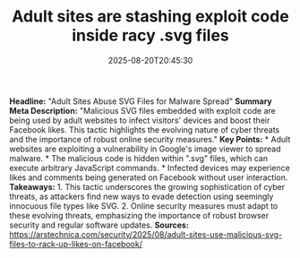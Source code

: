 ﻿---
title: "Adult sites are stashing exploit code inside racy .svg files"
date: "2025-08-20T20:45:30"
category: "Markets"
summary: ""
slug: "adult sites are stashing exploit code inside racy svg files"
source_urls:
  - "https://arstechnica.com/security/2025/08/adult-sites-use-malicious-svg-files-to-rack-up-likes-on-facebook/"
seo:
  title: "Adult sites are stashing exploit code inside racy .svg files | Hash n Hedge"
  description: ""
  keywords: ["news", "markets", "brief"]
---
**Headline:** "Adult Sites Abuse SVG Files for Malware Spread"  **Summary Meta Description:** "Malicious SVG files embedded with exploit code are being used by adult websites to infect visitors' devices and boost their Facebook likes. This tactic highlights the evolving nature of cyber threats and the importance of robust online security measures."  **Key Points:**  * Adult websites are exploiting a vulnerability in Google's image viewer to spread malware. * The malicious code is hidden within ".svg" files, which can execute arbitrary JavaScript commands. * Infected devices may experience likes and comments being generated on Facebook without user interaction.  **Takeaways:**  1. This tactic underscores the growing sophistication of cyber threats, as attackers find new ways to evade detection using seemingly innocuous file types like SVG. 2. Online security measures must adapt to these evolving threats, emphasizing the importance of robust browser security and regular software updates.  **Sources:**  https://arstechnica.com/security/2025/08/adult-sites-use-malicious-svg-files-to-rack-up-likes-on-facebook/ 
